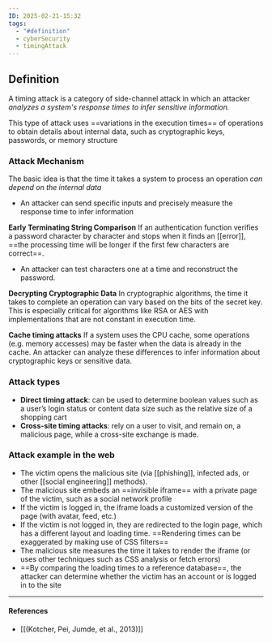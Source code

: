 ```yaml
---
ID: 2025-02-21-15:32
tags:
  - "#definition"
  - cyberSecurity
  - timingAttack
---
```

## Definition

A timing attack is a category of side-channel attack in which an attacker *analyzes a system's response times to infer sensitive information.*

This type of attack uses ==variations in the execution times== of operations to obtain details about internal data, such as cryptographic keys, passwords, or memory structure

### Attack Mechanism

The basic idea is that the time it takes a system to process an operation *can depend on the internal data*
- An attacker can send specific inputs and precisely measure the response time to infer information

**Early Terminating String Comparison**
If an authentication function verifies a password character by character and stops when it finds an [[error]], ==the processing time will be longer if the first few characters are correct==.
- An attacker can test characters one at a time and reconstruct the password.

**Decrypting Cryptographic Data**
In cryptographic algorithms, the time it takes to complete an operation can vary based on the bits of the secret key. This is especially critical for algorithms like RSA or AES with implementations that are not constant in execution time.

**Cache timing attacks**
If a system uses the CPU cache, some operations (e.g. memory accesses) may be faster when the data is already in the cache. An attacker can analyze these differences to infer information about cryptographic keys or sensitive data.

### Attack types

- **Direct timing attack**: can be used to determine boolean values such as a user’s login status or content data size such as the relative size of a shopping cart
- **Cross-site timing attacks**: rely on a user to visit, and remain on, a malicious page, while a cross-site exchange is made.

### Attack example in the web

- The victim opens the malicious site (via [[phishing]], infected ads, or other [[social engineering]] methods).
- The malicious site embeds an ==invisible iframe== with a private page of the victim, such as a social network profile
- If the victim is logged in, the iframe loads a customized version of the page (with avatar, feed, etc.)
- If the victim is not logged in, they are redirected to the login page, which has a different layout and loading time. ==Rendering times can be exaggerated by making use of CSS filters==
- The malicious site measures the time it takes to render the iframe (or uses other techniques such as CSS analysis or fetch errors)
- ==By comparing the loading times to a reference database==, the attacker can determine whether the victim has an account or is logged in to the site

---
#### References
- [[(Kotcher, Pei, Jumde, et al., 2013)]]